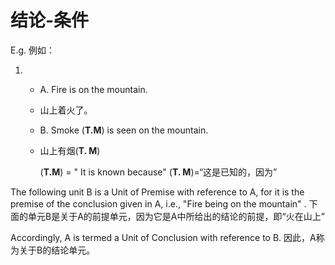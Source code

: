 # 结论-条件
E.g. 例如：

1. 
   - A. Fire is on the mountain.
   - 山上着火了。
   - B. Smoke (**T.M**) is seen on the mountain.
   - 山上有烟(**T. M**)

        (**T.M**) = " It is known because"
        (**T. M**)=“这是已知的，因为”

The following unit B is a Unit of Premise with reference to A, for it is the premise of the conclusion given in A, i.e., "Fire being on the mountain" .
下面的单元B是关于A的前提单元，因为它是A中所给出的结论的前提，即“火在山上”

Accordingly, A is termed a Unit of Conclusion with reference to B.
因此，A称为关于B的结论单元。